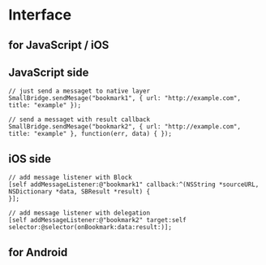 # Interface

## for JavaScript / iOS
## JavaScript side
    // just send a messaget to native layer
    SmallBridge.sendMesage("bookmark1", { url: "http://example.com", title: "example" });

    // send a messaget with result callback
    SmallBridge.sendMesage("bookmark2", { url: "http://example.com", title: "example" }, function(err, data) { });

## iOS side
    // add message listener with Block
    [self addMessageListener:@"bookmark1" callback:^(NSString *sourceURL, NSDictionary *data, SBResult *result) {
    }];

    // add message listener with delegation
    [self addMessageListener:@"bookmark2" target:self selector:@selector(onBookmark:data:result:)];

## for Android
